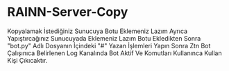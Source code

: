 # RAINN-Server-Copy
Kopyalamak İstediğiniz Sunucuya Botu Eklemeniz Lazım Ayrıca Yapıştırcağınız Sunucuyada Eklemeniz Lazım Botu Ekledikten Sonra "bot.py" Adlı Dosyanın İçindeki "#" Yazan İşlemleri Yapın Sonra Ztn Bot Çalışınıca Belirlenen Log Kanalında Bot Aktif Ve Komutları Kullanınca Kullan Kişi Çıkıcaktır.
